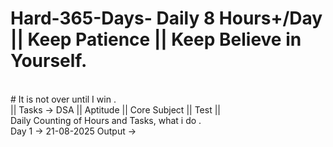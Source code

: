 # Hard-365-Days-  Daily 8 Hours+/Day || Keep Patience || Keep Believe in Yourself. 
<br>
# It is not over until I win .
<br>
||  Tasks ->  DSA || Aptitude || Core Subject ||  Test ||
<br>
Daily Counting of Hours and Tasks, what i do .
<br>
Day 1 -> 21-08-2025   
Output -> 
<br>


